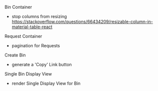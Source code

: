 Bin Container
- stop columns from resizing
  https://stackoverflow.com/questions/66434209/resizable-column-in-material-table-react

Request Container
- pagination for Requests

Create Bin
- generate a 'Copy' Link button

Single Bin Display View
- render Single Display View for Bin